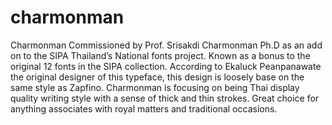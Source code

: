 # charmonman
Charmonman
Commissioned by Prof. Srisakdi Charmonman Ph.D as an add on to the SIPA Thailand’s National fonts project. Known as a bonus to the original 12 fonts in the SIPA collection. According to Ekaluck Peanpanawate the original designer of this typeface, this design is loosely base on the same style as Zapfino. Charmonman is focusing on being Thai display quality writing style with a sense of thick and thin strokes. Great choice for anything associates with royal matters and traditional occasions.
